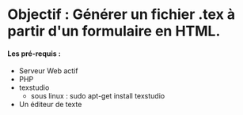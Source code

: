 # Objectif : Générer un fichier .tex à partir d'un formulaire en HTML.

#### Les pré-requis :

* Serveur Web actif
* PHP
* texstudio
  * sous linux : sudo apt-get install texstudio
* Un éditeur de texte

